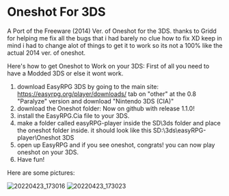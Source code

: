 # Oneshot For 3DS
A Port of the Freeware (2014) Ver. of Oneshot for the 3DS. thanks to Gridd for helping me fix all the bugs that i had barely no clue how to fix XD
keep in mind i had to change alot of things to get it to work so its not a 100% like the actual 2014 ver. of oneshot.

Here's how to get Oneshot to Work on your 3DS:
First of all you need to have a Modded 3DS or else it wont work.
1. download EasyRPG 3DS by going to the main site: https://easyrpg.org/player/downloads/
tab on "other" at the 0.8 "Paralyze" version and download "Nintendo 3DS (CIA)"
2. download the Oneshot folder: Now on github with release 1.1.0!
3. install the EasyRPG.Cia file to your 3DS.
4. make a folder called easyRPG-player inside the SD\3ds folder and place
the oneshot folder inside. it should look like this SD:\3ds\easyRPG-player\Oneshot 3DS
5. open up EasyRPG and if you see oneshot, congrats! you can now play
oneshot on your 3DS.
6. Have fun!

Here are some pictures:

![20220423_173016](https://user-images.githubusercontent.com/52892229/164970687-8fb62d7b-2c27-4052-8b53-2405e398f81b.jpg)
![20220423_173023](https://user-images.githubusercontent.com/52892229/164970690-e1432938-1ce9-4be4-b5c8-d800828ad95d.jpg)
